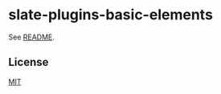 # slate-plugins-basic-elements

See [README](https://github.com/udecode/slate-plugins).

## License

[MIT](../../LICENSE)
